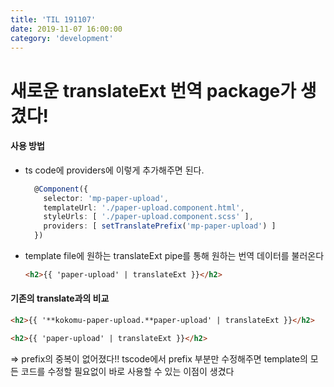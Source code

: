 ```yaml
---
title: 'TIL 191107'
date: 2019-11-07 16:00:00
category: 'development'
---
```




# 새로운 translateExt 번역 package가 생겼다!

#### 사용 방법

- ts code에 providers에 이렇게 추가해주면 된다.

  ```typescript
    @Component({
      selector: 'mp-paper-upload',
      templateUrl: './paper-upload.component.html',
      styleUrls: [ './paper-upload.component.scss' ],
      providers: [ setTranslatePrefix('mp-paper-upload') ]
    })
  ```

- template file에 원하는 translateExt pipe를 통해 원하는 번역 데이터를 불러온다

  ```html
  <h2>{{ 'paper-upload' | translateExt }}</h2>
  ```



#### 기존의 translate과의 비교

```html
<h2>{{ '**kokomu-paper-upload.**paper-upload' | translateExt }}</h2>

<h2>{{ 'paper-upload' | translateExt }}</h2>
```

⇒ prefix의 중복이 없어졌다!! tscode에서 prefix 부분만 수정해주면 template의 모든 코드를 수정할 필요없이 바로 사용할 수 있는 이점이 생겼다